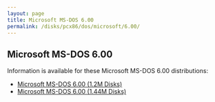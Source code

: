 ```yaml
---
layout: page
title: Microsoft MS-DOS 6.00
permalink: /disks/pcx86/dos/microsoft/6.00/
---
```


Microsoft MS-DOS 6.00
---

Information is available for these Microsoft MS-DOS 6.00 distributions:

* [Microsoft MS-DOS 6.00 (1.2M Disks)](1200K/)
* [Microsoft MS-DOS 6.00 (1.44M Disks)](1440K/)
